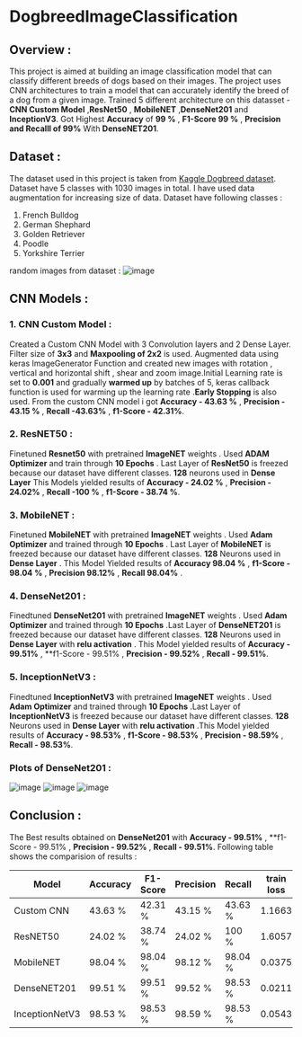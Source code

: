 # DogbreedImageClassification

## Overview : 
This project is aimed at building an image classification model that can classify different breeds of dogs based on their images. The project uses  CNN architectures  to train a model that can accurately identify the breed of a dog from a given image. Trained 5 different architecture on this datasset - **CNN Custom Model** ,**ResNet50** , **MobileNET** ,**DenseNet201** and **InceptionV3**. Got Highest **Accuracy** of **99 %**  , **F1-Score 99 %** , **Precision and Recalll of 99%** With **DenseNET201**.

## Dataset : 

The dataset used in  this project is taken from  [Kaggle Dogbreed dataset](https://www.kaggle.com/datasets/yapwh1208/dogs-breed-dataset?datasetId=3015645&sortBy=dateRun&tab=profile). Dataset have 5 classes with 1030 images in total. I have used data augmentation for increasing size of data.
Dataset have following classes : 
1. French Bulldog
2. German Shephard
3. Golden Retriever
4. Poodle
5. Yorkshire Terrier

random  images from  dataset : 
![image](https://user-images.githubusercontent.com/103372852/236993252-f3d828c1-3eb8-45d4-a9a1-05dbb34bad7a.png)

## CNN Models : 

### 1. CNN Custom  Model : 
Created a Custom CNN Model with 3 Convolution layers and 2 Dense Layer. Filter size of **3x3** and **Maxpooling of 2x2** is used.  Augmented data using keras ImageGenerator Function and created new images with rotation , vertical and horizontal shift , shear and zoom image.Initial Learning rate is set to **0.001** and gradually **warmed up** by batches of 5, keras callback function is used for warming up the learning rate .**Early Stopping** is also used. From the custom CNN model i got **Accuracy - 43.63 %** , **Precision - 43.15 %** , **Recall -43.63%** , **f1-Score -  42.31%**. 


### 2. ResNET50 :
Finetuned **Resnet50** with pretrained **ImageNET** weights . Used **ADAM Optimizer** and train through **10 Epochs** . Last Layer of **ResNet50** is freezed because our dataset have different classes. **128** neurons used in **Dense Layer** This Models yielded results of **Accuracy - 24.02 %** , **Precision - 24.02%** , **Recall -100 %** , **f1-Score -  38.74 %**. 

### 3. MobileNET : 
Finetuned **MobileNET** with pretrained **ImageNET** weights . Used **Adam Optimizer** and trained through **10 Epochs** . Last Layer of **MobileNET** is freezed because our dataset have different classes. **128** Neurons used in **Dense Layer** . This Model Yielded results of **Accuracy 98.04 %** , **f1-Score - 98.04 %** , **Precision 98.12%** , **Recall 98.04%** . 

### 4. DenseNet201 : 
Finedtuned **DenseNet201** with pretrained **ImageNET** weights . Used **Adam Optimizer** and trained through **10 Epochs** .Last Layer of **DenseNET201** is freezed because our dataset have different classes. **128** Neurons used in **Dense Layer** with **relu activation** . This Model yielded results of **Accuracy - 99.51%** , **f1-Score - 99.51% , **Precision - 99.52%** , **Recall - 99.51%**. 

### 5. InceptionNetV3 : 
Finedtuned **InceptionNetV3** with pretrained **ImageNET** weights . Used **Adam Optimizer** and trained through **10 Epochs** .Last Layer of **InceptionNetV3** is freezed because our dataset have different classes. **128** Neurons used in **Dense Layer** with **relu activation** .This Model yielded results of **Accuracy - 98.53%** , **f1-Score - 98.53%** , **Precision - 98.59%** , **Recall - 98.53%**. 

### Plots of DenseNet201 : 

![image](https://user-images.githubusercontent.com/103372852/237001894-deee054c-f503-4edc-bde3-66e531ab737a.png)
![image](https://user-images.githubusercontent.com/103372852/237001974-648e3696-822b-498b-84aa-2388feb4307a.png)
![image](https://user-images.githubusercontent.com/103372852/237001998-67700c49-bbd2-4a06-91f5-eaabfe406bd5.png)

## Conclusion : 

The Best results obtained on **DenseNet201** with **Accuracy - 99.51%** , **f1-Score - 99.51% , **Precision - 99.52%** , **Recall - 99.51%**.
Following table shows the comparision of results : 

| Model | Accuracy | F1-Score | Precision | Recall | train loss | val loss |
|----------|----------|----------|----------|----------|----------|----------|
| Custom CNN  | 43.63 %  | 42.31 % | 43.15 % | 43.63 % | 1.1663 | 1.3922 |
| ResNET50 |24.02 % | 38.74 % | 24.02 % | 100 %  | 1.6057 | 1.6068 |
| MobileNET | 98.04 % | 98.04 % | 98.12 % | 98.04 % | 0.0375 | 0.0423 |
| DenseNET201 | 99.51 %  | 99.51 % | 99.52 % | 98.53 % | 0.0211 | 0.0377 |
| InceptionNetV3 | 98.53 % | 98.53 % | 98.59 % | 98.53 % | 0.0543 | 0.03097 |







 



